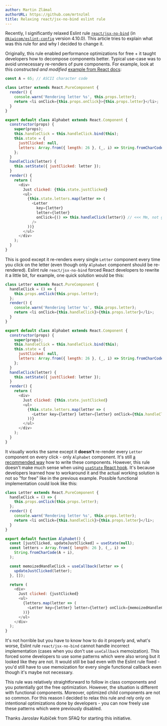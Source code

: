 ```yaml
---
author: Martin Zlámal
authorURL: https://github.com/mrtnzlml
title: Relaxing react/jsx-no-bind eslint rule
---
```


Recently, I significantly relaxed Eslint rule [`react/jsx-no-bind`](https://github.com/yannickcr/eslint-plugin-react/blob/master/docs/rules/jsx-no-bind.md) (in [`@kiwicom/eslint-config`](https://www.npmjs.com/package/@kiwicom/eslint-config) version 4.10.0). This article tries to explain what was this rule for and why I decided to change it.

Originally, this rule enabled performance optimizations for free + it taught developers how to decompose components better. Typical use-case was to avoid unnecessary re-renders of pure components. For example, look at this _constructed and modified_ [example from React docs](https://reactjs.org/docs/faq-functions.html#how-do-i-pass-a-parameter-to-an-event-handler-or-callback):

```js
const A = 65; // ASCII character code

class Letter extends React.PureComponent {
  render() {
    console.warn('Rendering letter %s', this.props.letter);
    return <li onClick={this.props.onClick}>{this.props.letter}</li>;
  }
}

export default class Alphabet extends React.Component {
  constructor(props) {
    super(props);
    this.handleClick = this.handleClick.bind(this);
    this.state = {
      justClicked: null,
      letters: Array.from({ length: 26 }, (_, i) => String.fromCharCode(A + i)),
    };
  }
  handleClick(letter) {
    this.setState({ justClicked: letter });
  }
  render() {
    return (
      <div>
        Just clicked: {this.state.justClicked}
        <ul>
          {this.state.letters.map(letter => (
            <Letter
              key={letter}
              letter={letter}
              onClick={() => this.handleClick(letter)} // <<< Mm, not great 🤔
            />
          ))}
        </ul>
      </div>
    );
  }
}
```

This is good except it re-renders every single `Letter` component every time you click on the letter (even though only `Alphabet` component should be re-rendered). Eslint rule `react/jsx-no-bind` forced React developers to rewrite it a little bit, for example, one quick solution would be this:

```js
class Letter extends React.PureComponent {
  handleClick = () => {
    this.props.onClick(this.props.letter);
  };
  render() {
    console.warn('Rendering letter %s', this.props.letter);
    return <li onClick={this.handleClick}>{this.props.letter}</li>;
  }
}

export default class Alphabet extends React.Component {
  constructor(props) {
    super(props);
    this.handleClick = this.handleClick.bind(this);
    this.state = {
      justClicked: null,
      letters: Array.from({ length: 26 }, (_, i) => String.fromCharCode(A + i)),
    };
  }
  handleClick(letter) {
    this.setState({ justClicked: letter });
  }
  render() {
    return (
      <div>
        Just clicked: {this.state.justClicked}
        <ul>
          {this.state.letters.map(letter => (
            <Letter key={letter} letter={letter} onClick={this.handleClick} />
          ))}
        </ul>
      </div>
    );
  }
}
```

It visually works the same except it **doesn't** re-render every `Letter` component on every click - only `Alphabet` component. It's still [a recommended way](https://reactjs.org/docs/faq-functions.html#example-passing-params-using-data-attributes) how to write these components. However, this rule doesn't make much sense when using [`useState` React hook](https://reactjs.org/docs/hooks-reference.html#usestate). It's because developers learned how to workaround it and the actual working solution is not so "for free" like in the previous example. Possible functional implementation could look like this:

```js
class Letter extends React.PureComponent {
  handleClick = () => {
    this.props.onClick(this.props.letter);
  };
  render() {
    console.warn('Rendering letter %s', this.props.letter);
    return <li onClick={this.handleClick}>{this.props.letter}</li>;
  }
}

export default function Alphabet() {
  const [justClicked, updateJustClicked] = useState(null);
  const letters = Array.from({ length: 26 }, (_, i) =>
    String.fromCharCode(A + i),
  );

  const memoizedHandleClick = useCallback(letter => {
    updateJustClicked(letter);
  }, []);

  return (
    <div>
      Just clicked: {justClicked}
      <ul>
        {letters.map(letter => (
          <Letter key={letter} letter={letter} onClick={memoizedHandleClick} />
        ))}
      </ul>
    </div>
  );
}
```

It's not horrible but you have to know how to do it properly and, what's worse, Eslint rule `react/jsx-no-bind` cannot handle incorrect implementation (cases when you don't use `useCallback` memoization). This forced some developers to use some patterns which were also wrong but it looked like they are not. It would still be bad even with the Eslint rule fixed - you'd still have to use memoization for every single functional callback even though it's maybe not necessary.

This rule was relatively straightforward to follow in class components and you potentially got the free optimization. However, the situation is different with functional components. Moreover, optimized child components are not so common. For this reason I decided to relax this rule and rely only on intentional optimizations done by developers - you can now freely use these patterns which were previously disabled.

Thanks Jaroslav Kubíček from SFAQ for starting this initiative.

